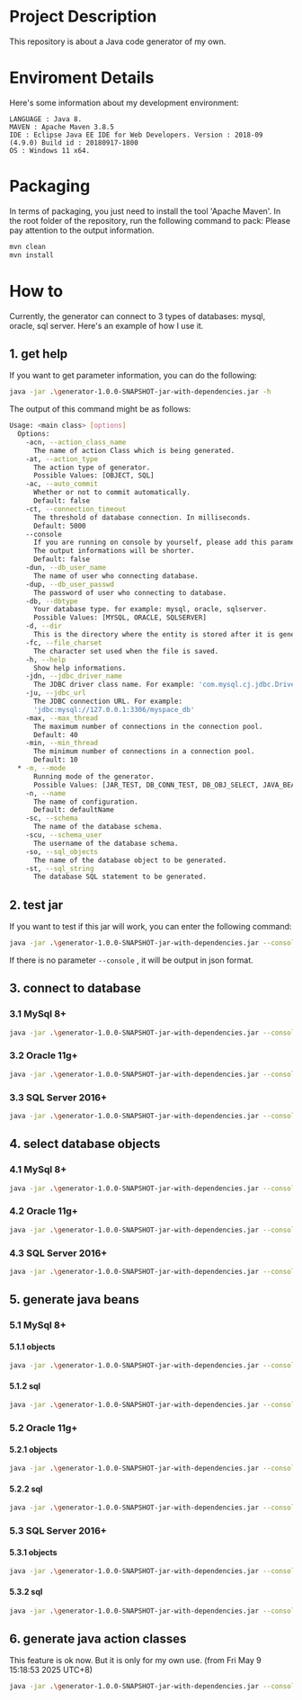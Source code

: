 # Project Description

This repository is about a Java code generator of my own. 

# Enviroment Details

Here's some information about my development environment:

    LANGUAGE : Java 8.
    MAVEN : Apache Maven 3.8.5
    IDE : Eclipse Java EE IDE for Web Developers. Version : 2018-09 (4.9.0) Build id : 20180917-1800
    OS : Windows 11 x64.

# Packaging

In terms of packaging, you just need to install the tool 'Apache Maven'. In the root folder of the repository, run the following command to pack: Please pay attention to the output information.

```Bash
mvn clean
mvn install
```

# How to

Currently, the generator can connect to 3 types of databases: mysql, oracle, sql server. Here's an example of how I use it.

## 1. get help

If you want to get parameter information, you can do the following:

```Bash
java -jar .\generator-1.0.0-SNAPSHOT-jar-with-dependencies.jar -h
```

The output of this command might be as follows:

```Bash
Usage: <main class> [options]
  Options:
    -acn, --action_class_name
      The name of action Class which is being generated.
    -at, --action_type
      The action type of generator.
      Possible Values: [OBJECT, SQL]
    -ac, --auto_commit
      Whether or not to commit automatically.
      Default: false
    -ct, --connection_timeout
      The threshold of database connection. In milliseconds.
      Default: 5000
    --console
      If you are running on console by yourself, please add this parameter.
      The output informations will be shorter.
      Default: false
    -dun, --db_user_name
      The name of user who connecting database.
    -dup, --db_user_passwd
      The password of user who connecting to database.
    -db, --dbtype
      Your database type. for example: mysql, oracle, sqlserver.
      Possible Values: [MYSQL, ORACLE, SQLSERVER]
    -d, --dir
      This is the directory where the entity is stored after it is generated.
    -fc, --file_charset
      The character set used when the file is saved.
    -h, --help
      Show help informations.
    -jdn, --jdbc_driver_name
      The JDBC driver class name. For example: 'com.mysql.cj.jdbc.Driver'.
    -ju, --jdbc_url
      The JDBC connection URL. For example:
      'jdbc:mysql://127.0.0.1:3306/myspace_db'
    -max, --max_thread
      The maximum number of connections in the connection pool.
      Default: 40
    -min, --min_thread
      The minimum number of connections in a connection pool.
      Default: 10
  * -m, --mode
      Running mode of the generator.
      Possible Values: [JAR_TEST, DB_CONN_TEST, DB_OBJ_SELECT, JAVA_BEAN_GEN, JAVA_FEATURE_GEN]
    -n, --name
      The name of configuration.
      Default: defaultName
    -sc, --schema
      The name of the database schema.
    -scu, --schema_user
      The username of the database schema.
    -so, --sql_objects
      The name of the database object to be generated.
    -st, --sql_string
      The database SQL statement to be generated.
```

## 2. test jar

If you want to test if this jar will work, you can enter the following command:

```Bash
java -jar .\generator-1.0.0-SNAPSHOT-jar-with-dependencies.jar --console -m jar_test
```

If there is no parameter `--console` , it will be output in json format.

## 3. connect to database

### 3.1 MySql 8+

```Bash
java -jar .\generator-1.0.0-SNAPSHOT-jar-with-dependencies.jar --console -m db_conn_test -db mysql -jdn com.mysql.cj.jdbc.Driver -ju "jdbc:mysql://192.168.220.129:3306/myspace_db" -dun spaceadmin -dup "1234567890-=AA" -ct 5000 -min 10 -max 20 
```

### 3.2 Oracle 11g+

```Bash
java -jar .\generator-1.0.0-SNAPSHOT-jar-with-dependencies.jar --console -m db_conn_test -db oracle -jdn oracle.jdbc.driver.OracleDriver -ju "jdbc:oracle:thin:@192.168.220.129:1521:ORCL" -dun scott -dup tiger -ct 5000 -min 10 -max 20
```

### 3.3 SQL Server 2016+

```Bash
java -jar .\generator-1.0.0-SNAPSHOT-jar-with-dependencies.jar --console -m db_conn_test -db sqlserver -jdn com.microsoft.sqlserver.jdbc.SQLServerDriver -ju "jdbc:sqlserver://192.168.220.129:1433;DatabaseName=pdc_test;encrypt=true;trustServerCertificate=true" -dun pdc -dup "1234567890-=AA" -ct 5000 -min 10 -max 20
```

## 4. select database objects

### 4.1 MySql 8+

```Bash
java -jar .\generator-1.0.0-SNAPSHOT-jar-with-dependencies.jar --console -m db_obj_select -db mysql -jdn com.mysql.cj.jdbc.Driver -ju "jdbc:mysql://192.168.220.129:3306/myspace_db" -dun spaceadmin -dup "1234567890-=AA" -ct 5000 -min 10 -max 20 -sc myspace_db -scu spaceadmin
```

### 4.2 Oracle 11g+

```Bash
java -jar .\generator-1.0.0-SNAPSHOT-jar-with-dependencies.jar --console -m db_obj_select -db oracle -jdn oracle.jdbc.driver.OracleDriver -ju "jdbc:oracle:thin:@192.168.220.129:1521:ORCL" -dun scott -dup tiger -ct 5000 -min 10 -max 20 -sc scott -scu scott
```

### 4.3 SQL Server 2016+

```Bash
java -jar .\generator-1.0.0-SNAPSHOT-jar-with-dependencies.jar --console -m db_obj_select -db sqlserver -jdn com.microsoft.sqlserver.jdbc.SQLServerDriver -ju "jdbc:sqlserver://192.168.220.129:1433;DatabaseName=pdc_test;encrypt=true;trustServerCertificate=true" -dun pdc -dup "1234567890-=AA" -ct 5000 -min 10 -max 20 -sc dbo -scu dbo
```

## 5. generate java beans

### 5.1 MySql 8+

#### 5.1.1 objects

```Bash
java -jar .\generator-1.0.0-SNAPSHOT-jar-with-dependencies.jar --console -m java_bean_gen -db mysql -jdn com.mysql.cj.jdbc.Driver -ju "jdbc:mysql://192.168.220.129:3306/myspace_db" -dun spaceadmin -dup "1234567890-=AA" -ct 5000 -min 10 -max 20 -sc myspace_db -scu spaceadmin -fc utf-8 -at object -so "TEST_A,TEST_B" -d "C:\\Users\\Michael\\Desktop"
```

#### 5.1.2 sql

```Bash
java -jar .\generator-1.0.0-SNAPSHOT-jar-with-dependencies.jar --console -m java_bean_gen -db mysql -jdn com.mysql.cj.jdbc.Driver -ju "jdbc:mysql://192.168.220.129:3306/myspace_db" -dun spaceadmin -dup "1234567890-=AA" -ct 5000 -min 10 -max 20 -sc myspace_db -scu spaceadmin -fc utf-8 -at sql -st "select 1 as col_1" -d "C:\\Users\\Michael\\Desktop"
```

### 5.2 Oracle 11g+

#### 5.2.1 objects

```Bash
java -jar .\generator-1.0.0-SNAPSHOT-jar-with-dependencies.jar --console -m java_bean_gen -db oracle -jdn oracle.jdbc.driver.OracleDriver -ju "jdbc:oracle:thin:@192.168.220.129:1521:ORCL" -dun scott -dup tiger -ct 5000 -min 10 -max 20 -sc scott -scu scott -fc utf-8 -at object -so "DEPT,EMP" -d "C:\\Users\\Michael\\Desktop"
```

#### 5.2.2 sql

```Bash
java -jar .\generator-1.0.0-SNAPSHOT-jar-with-dependencies.jar --console -m java_bean_gen -db oracle -jdn oracle.jdbc.driver.OracleDriver -ju "jdbc:oracle:thin:@192.168.220.129:1521:ORCL" -dun scott -dup tiger -ct 5000 -min 10 -max 20 -sc scott -scu scott -fc utf-8 -at sql -st "select 1 as col_222 from dual" -d "C:\\Users\\Michael\\Desktop"
```

### 5.3 SQL Server 2016+

#### 5.3.1 objects

```Bash
java -jar .\generator-1.0.0-SNAPSHOT-jar-with-dependencies.jar --console -m java_bean_gen -db sqlserver -jdn com.microsoft.sqlserver.jdbc.SQLServerDriver -ju "jdbc:sqlserver://192.168.220.129:1433;DatabaseName=pdc_test;encrypt=true;trustServerCertificate=true" -dun pdc -dup "1234567890-=AA" -ct 5000 -min 10 -max 20 -sc dbo -scu dbo -fc utf-8 -at object -so "SCORES,STUDENT" -d "C:\\Users\\Michael\\Desktop"
```

#### 5.3.2 sql

```Bash
java -jar .\generator-1.0.0-SNAPSHOT-jar-with-dependencies.jar --console -m java_bean_gen -db sqlserver -jdn com.microsoft.sqlserver.jdbc.SQLServerDriver -ju "jdbc:sqlserver://192.168.220.129:1433;DatabaseName=pdc_test;encrypt=true;trustServerCertificate=true" -dun pdc -dup "1234567890-=AA" -ct 5000 -min 10 -max 20 -sc dbo -scu dbo -fc utf-8 -at sql -st "select 1 as col_444" -d "C:\\Users\\Michael\\Desktop"
```

## 6. generate java action classes

This feature is ok now. But it is only for my own use. (from Fri May 9 15:18:53 2025 UTC+8)

```Bash
java -jar .\generator-1.0.0-SNAPSHOT-jar-with-dependencies.jar --console -m java_feature_gen -acn MyTester01 -fc utf-8 -d "C:\\Users\\Michael\\Desktop"
```
